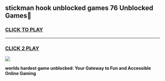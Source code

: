 
## stickman hook unblocked games 76 Unblocked Games👋
<h3>
<a href="https://premium.freeplayer.one?title=stickman_hook_unblocked_games_76&ref=16F">CLICK TO PLAY</a></h3>
<hr>

<h3>
<a href="https://premium.freeplayer.one?title=stickman_hook_unblocked_games_76&ref=16F">CLICK 2 PLAY</a>
  
</h3>

<a href="https://premium.freeplayer.one?title=stickman_hook_unblocked_games_76&ref=16F/"><img src="https://clearcache.store/games.png"></a>


**worlds hardest game unblocked: Your Gateway to Fun and Accessible Online Gaming**
